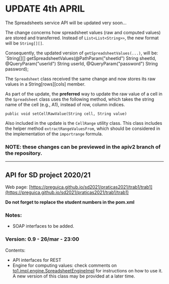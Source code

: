 # UPDATE 4th APRIL

The Spreadsheets service API will be updated very soon...

The change concerns how spreadsheet values (raw and computed values) are stored and transferred.
Instead of `List<List<String>>`, the new format will be `String[][]`.

Consequently, the updated version of `getSpreadsheetValues(...)`, will be:
    `String[][] getSpreadsheetValues(@PathParam("sheetId") String sheetId, @QueryParam("userId") String userId, @QueryParam("password") String password);

The `Spreadsheet` class received the same change and now stores its raw values in a String[rows][cols] member.

As part of the update, the **preferred** way to update the raw value of a cell in the `Spreadsheet` class uses the following method,
which takes the string name of the cell (e.g., A1), instead of row, column indices.

  `public void setCellRawValue(String cell, String value)`

Also included in the update is the `CellRange` utility class. This class includes the helper method `extractRangeValuesFrom`,
which should be considered in the implementation of the `importrange` formula.

### NOTE: these changes can be previewed in the apiv2 branch of the repository.

---
## API for SD project 2020/21
Web page: [https://preguica.github.io/sd2021/praticas2021/trab1/trab1](https://preguica.github.io/sd2021/praticas2021/trab1/trab1)

**Do not forget to replace the student numbers in the pom.xml**

### **Notes:**
* SOAP interfaces to be added.

### **Version:** 0.9 - 26/mar - 23:00
Contents:
* API interfaces for REST
* Engine for computing values: check comments on [tp1.impl.engine.SpreadsheetEngineImpl](https://github.com/smduarte/sd2021-tp1-api/blob/main/sd2021-tp1-api/src/tp1/impl/engine/SpreadsheetEngineImpl.java) for instructions on how to use it. A new version of this class may be provided at a later time.
